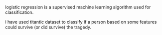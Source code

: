 logistic regression is a supervised machine learning algorithm used for classification.

i have used titantic dataset to classify if a person based on some features could survive (or did survive) the tragedy.  
